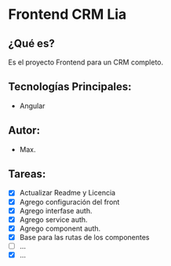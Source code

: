 # Frontend CRM Lia
## ¿Qué es?
Es el proyecto Frontend para un CRM completo.

## Tecnologías Principales:
* Angular

## Autor:
* Max.

## Tareas:
- [x] Actualizar Readme y Licencia
- [x] Agrego configuración del front
- [x] Agrego interfase auth.
- [x] Agrego service auth.
- [x] Agrego component auth.
- [x] Base para las rutas de los componentes
- [ ] ...
- [x] ...
